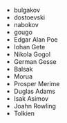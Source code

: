 * bulgakov
* dostoevski
* nabokov
* gougo
* Edgar Alan Poe
* Iohan Gete
* Nikola Gogol
* German Gesse
* Balsak
* Morua
* Prosper Merime
* Duglas Adams
* Isak Asimov
* Joahn Rowling
* Tolkien
